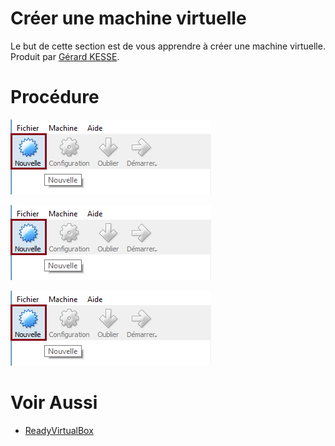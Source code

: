 # Créer une machine virtuelle

Le but de cette section est de vous apprendre à créer une machine virtuelle.  
Produit par 
[Gérard KESSE](https://github.com/gkesse/ "https://github.com/gkesse").

# Procédure

![Image](https://raw.githubusercontent.com/gkesse/ReadyVirtualBox/master/Notion/img/Machine_Virtuelle_Creer.png)  

![Image](https://raw.githubusercontent.com/gkesse/ReadyVirtualBox/master/Notion/img/Machine_Virtuelle_Creer.png)  

![Image](https://raw.githubusercontent.com/gkesse/ReadyVirtualBox/master/Notion/img/Machine_Virtuelle_Creer.png)  

# Voir Aussi

* [ReadyVirtualBox](https://github.com/gkesse/ReadyVirtualBox/ "ReadyVirtualBox")
